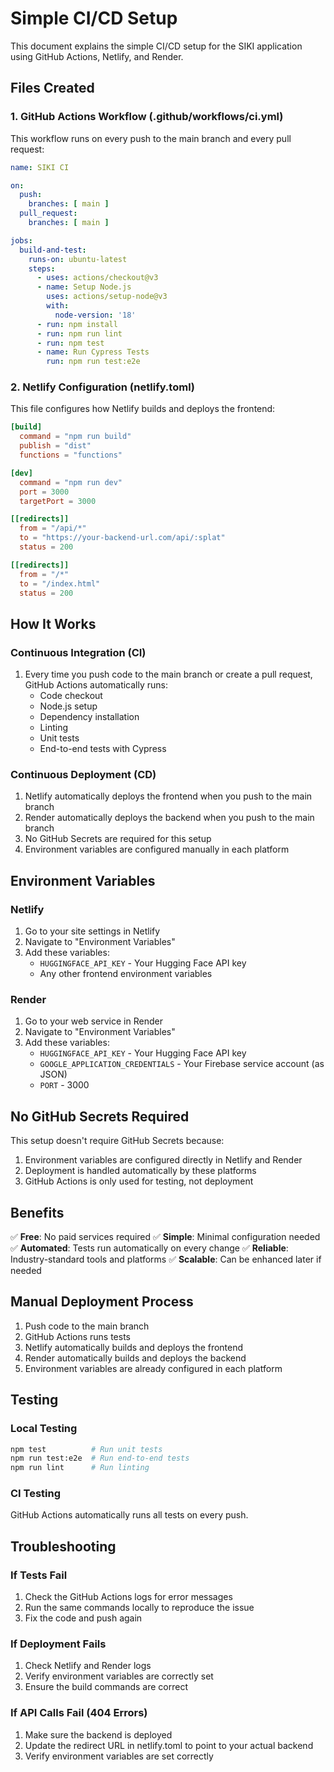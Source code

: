 # Simple CI/CD Setup

This document explains the simple CI/CD setup for the SIKI application using GitHub Actions, Netlify, and Render.

## Files Created

### 1. GitHub Actions Workflow (.github/workflows/ci.yml)

This workflow runs on every push to the main branch and every pull request:

```yaml
name: SIKI CI

on:
  push:
    branches: [ main ]
  pull_request:
    branches: [ main ]

jobs:
  build-and-test:
    runs-on: ubuntu-latest
    steps:
      - uses: actions/checkout@v3
      - name: Setup Node.js
        uses: actions/setup-node@v3
        with:
          node-version: '18'
      - run: npm install
      - run: npm run lint
      - run: npm test
      - name: Run Cypress Tests
        run: npm run test:e2e
```

### 2. Netlify Configuration (netlify.toml)

This file configures how Netlify builds and deploys the frontend:

```toml
[build]
  command = "npm run build"
  publish = "dist"
  functions = "functions"

[dev]
  command = "npm run dev"
  port = 3000
  targetPort = 3000

[[redirects]]
  from = "/api/*"
  to = "https://your-backend-url.com/api/:splat"
  status = 200

[[redirects]]
  from = "/*"
  to = "/index.html"
  status = 200
```

## How It Works

### Continuous Integration (CI)
1. Every time you push code to the main branch or create a pull request, GitHub Actions automatically runs:
   - Code checkout
   - Node.js setup
   - Dependency installation
   - Linting
   - Unit tests
   - End-to-end tests with Cypress

### Continuous Deployment (CD)
1. Netlify automatically deploys the frontend when you push to the main branch
2. Render automatically deploys the backend when you push to the main branch
3. No GitHub Secrets are required for this setup
4. Environment variables are configured manually in each platform

## Environment Variables

### Netlify
1. Go to your site settings in Netlify
2. Navigate to "Environment Variables"
3. Add these variables:
   - `HUGGINGFACE_API_KEY` - Your Hugging Face API key
   - Any other frontend environment variables

### Render
1. Go to your web service in Render
2. Navigate to "Environment Variables"
3. Add these variables:
   - `HUGGINGFACE_API_KEY` - Your Hugging Face API key
   - `GOOGLE_APPLICATION_CREDENTIALS` - Your Firebase service account (as JSON)
   - `PORT` - 3000

## No GitHub Secrets Required

This setup doesn't require GitHub Secrets because:
1. Environment variables are configured directly in Netlify and Render
2. Deployment is handled automatically by these platforms
3. GitHub Actions is only used for testing, not deployment

## Benefits

✅ **Free**: No paid services required
✅ **Simple**: Minimal configuration needed
✅ **Automated**: Tests run automatically on every change
✅ **Reliable**: Industry-standard tools and platforms
✅ **Scalable**: Can be enhanced later if needed

## Manual Deployment Process

1. Push code to the main branch
2. GitHub Actions runs tests
3. Netlify automatically builds and deploys the frontend
4. Render automatically builds and deploys the backend
5. Environment variables are already configured in each platform

## Testing

### Local Testing
```bash
npm test          # Run unit tests
npm run test:e2e  # Run end-to-end tests
npm run lint      # Run linting
```

### CI Testing
GitHub Actions automatically runs all tests on every push.

## Troubleshooting

### If Tests Fail
1. Check the GitHub Actions logs for error messages
2. Run the same commands locally to reproduce the issue
3. Fix the code and push again

### If Deployment Fails
1. Check Netlify and Render logs
2. Verify environment variables are correctly set
3. Ensure the build commands are correct

### If API Calls Fail (404 Errors)
1. Make sure the backend is deployed
2. Update the redirect URL in netlify.toml to point to your actual backend
3. Verify environment variables are set correctly